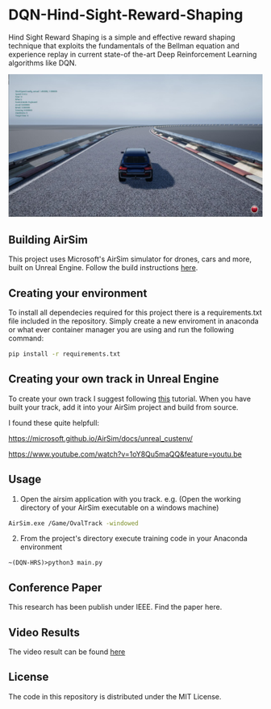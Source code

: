 DQN-Hind-Sight-Reward-Shaping
===============
Hind Sight Reward Shaping is a simple and effective reward shaping technique that exploits the fundamentals of the Bellman equation and experience replay in current state-of the-art Deep Reinforcement Learning algorithms like DQN.

[![Image](./image.JPG)](https://github.com/ByronDev121/DQN-Hind-Sight-Reward-Shaping/)

Building AirSim
--------------
This project uses Microsoft's AirSim simulator for drones, cars and more, built on Unreal Engine. Follow the build instructions [here](https://microsoft.github.io/AirSim/).

Creating your environment
--------------
To install all dependecies required for this project there is a requirements.txt file included in the repository. Simply create a new enviroment in anaconda or what ever container manager you are using and run the following command:

```bash
pip install -r requirements.txt 
```

Creating your own track in Unreal Engine
--------------
To create your own track I suggest following [this](https://www.youtube.com/watch?v=wR0fH6O9jD8) tutorial. When you have built your track, add it into your AirSim project and build from source. 

I found these quite helpfull:

https://microsoft.github.io/AirSim/docs/unreal_custenv/

https://www.youtube.com/watch?v=1oY8Qu5maQQ&feature=youtu.be

Usage
--------------
1. Open the airsim application with you track. e.g. (Open the working directory of your AirSim executable on a windows machine)
```bash
AirSim.exe /Game/OvalTrack -windowed
```
2. From the project's directory execute training code in your Anaconda environment
```
~(DQN-HRS)>python3 main.py
```

Conference Paper
------
This research has been publish under IEEE. Find the paper here. 

Video Results
------
The video result can be found [here](https://www.youtube.com/watch?v=dJN05nHdvpE&t=311s)

License
-------

The code in this repository is distributed under the MIT License.


